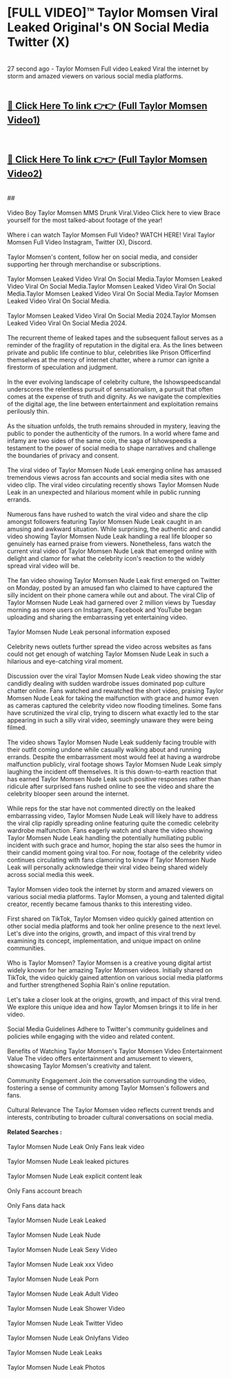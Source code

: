 # [FULL VIDEO]™ Taylor Momsen Viral Leaked Original's ON Social Media Twitter (X) <br>
<br>
27 second ago - Taylor Momsen Full video Leaked Viral the internet by storm and amazed viewers on various social media platforms.<br>

 <br>

##  <a href="https://play.123hd.live?title=Full Taylor_Momsen&ref=git">🔴 Click Here To link 👉👉 (Full Taylor Momsen Video1)</a><br>
  <br>

##  <a href="https://play.123hd.live?title=Full Taylor_Momsen&ref=git">🔴 Click Here To link 👉👉 (Full Taylor Momsen Video2)</a><br>
  <br>
  ##


  <br>

  <br>
Video Boy Taylor Momsen MMS Drunk Viral.Video Click here to view Brace yourself for the most talked-about footage of the year!
<br><br>
Where i can watch Taylor Momsen Full Video? WATCH HERE! Viral Taylor Momsen Full Video Instagram, Twitter (X), Discord.
<br><br>
Taylor Momsen's content, follow her on social media, and consider supporting her through merchandise or subscriptions.
<br><br>
Taylor Momsen Leaked Video Viral On Social Media.Taylor Momsen Leaked Video Viral On Social Media.Taylor Momsen Leaked Video Viral On Social Media.Taylor Momsen Leaked Video Viral On Social Media.Taylor Momsen Leaked Video Viral On Social Media.
<br><br>
Taylor Momsen Leaked Video Viral On Social Media 2024.Taylor Momsen Leaked Video Viral On Social Media 2024.
<br><br>
The recurrent theme of leaked tapes and the subsequent fallout serves as a reminder of the fragility of reputation in the digital era. As the lines between private and public life continue to blur, celebrities like Prison Officerfind themselves at the mercy of internet chatter, where a rumor can ignite a firestorm of speculation and judgment.
<br><br>
In the ever evolving landscape of celebrity culture, the Ishowspeedscandal underscores the relentless pursuit of sensationalism, a pursuit that often comes at the expense of truth and dignity. As we navigate the complexities of the digital age, the line between entertainment and exploitation remains perilously thin.
<br><br>
As the situation unfolds, the truth remains shrouded in mystery, leaving the public to ponder the authenticity of the rumors. In a world where fame and infamy are two sides of the same coin, the saga of Ishowspeedis a testament to the power of social media to shape narratives and challenge the boundaries of privacy and consent.
<br><br>
The viral video of Taylor Momsen Nude Leak emerging online has amassed tremendous views across fan accounts and social media sites with one video clip. The viral video circulating recently shows Taylor Momsen Nude Leak in an unexpected and hilarious moment while in public running errands.
<br><br>
Numerous fans have rushed to watch the viral video and share the clip amongst followers featuring Taylor Momsen Nude Leak caught in an amusing and awkward situation. While surprising, the authentic and candid video showing Taylor Momsen Nude Leak handling a real life blooper so genuinely has earned praise from viewers. Nonetheless, fans watch the current viral video of Taylor Momsen Nude Leak that emerged online with delight and clamor for what the celebrity icon's reaction to the widely spread viral video will be.
<br><br>
The fan video showing Taylor Momsen Nude Leak first emerged on Twitter on Monday, posted by an amused fan who claimed to have captured the silly incident on their phone camera while out and about. The viral Clip of Taylor Momsen Nude Leak had garnered over 2 million views by Tuesday morning as more users on Instagram, Facebook and YouTube began uploading and sharing the embarrassing yet entertaining video.
<br><br>
Taylor Momsen Nude Leak personal information exposed
<br><br>
Celebrity news outlets further spread the video across websites as fans could not get enough of watching Taylor Momsen Nude Leak in such a hilarious and eye-catching viral moment.
<br><br>
Discussion over the viral Taylor Momsen Nude Leak video showing the star candidly dealing with sudden wardrobe issues dominated pop culture chatter online. Fans watched and rewatched the short video, praising Taylor Momsen Nude Leak for taking the malfunction with grace and humor even as cameras captured the celebrity video now flooding timelines. Some fans have scrutinized the viral clip, trying to discern what exactly led to the star appearing in such a silly viral video, seemingly unaware they were being filmed.
<br><br>
The video shows Taylor Momsen Nude Leak suddenly facing trouble with their outfit coming undone while casually walking about and running errands. Despite the embarrassment most would feel at having a wardrobe malfunction publicly, viral footage shows Taylor Momsen Nude Leak simply laughing the incident off themselves. It is this down-to-earth reaction that has earned Taylor Momsen Nude Leak such positive responses rather than ridicule after surprised fans rushed online to see the video and share the celebrity blooper seen around the internet.
<br><br>
While reps for the star have not commented directly on the leaked embarrassing video, Taylor Momsen Nude Leak will likely have to address the viral clip rapidly spreading online featuring quite the comedic celebrity wardrobe malfunction. Fans eagerly watch and share the video showing Taylor Momsen Nude Leak handling the potentially humiliating public incident with such grace and humor, hoping the star also sees the humor in their candid moment going viral too. For now, footage of the celebrity video continues circulating with fans clamoring to know if Taylor Momsen Nude Leak will personally acknowledge their viral video being shared widely across social media this week.
<br><br>
Taylor Momsen video took the internet by storm and amazed viewers on various social media platforms. Taylor Momsen, a young and talented digital creator, recently became famous thanks to this interesting video.
<br><br>
First shared on TikTok, Taylor Momsen video quickly gained attention on other social media platforms and took her online presence to the next level. Let's dive into the origins, growth, and impact of this viral trend by examining its concept, implementation, and unique impact on online communities.
<br><br>
Who is Taylor Momsen? Taylor Momsen is a creative young digital artist widely known for her amazing Taylor Momsen videos. Initially shared on TikTok, the video quickly gained attention on various social media platforms and further strengthened Sophia Rain's online reputation.
<br><br>
Let's take a closer look at the origins, growth, and impact of this viral trend. We explore this unique idea and how Taylor Momsen brings it to life in her video.
<br><br>
Social Media Guidelines Adhere to Twitter's community guidelines and policies while engaging with the video and related content.
<br><br>
Benefits of Watching Taylor Momsen's Taylor Momsen Video Entertainment Value The video offers entertainment and amusement to viewers, showcasing Taylor Momsen's creativity and talent.
<br><br>
Community Engagement Join the conversation surrounding the video, fostering a sense of community among Taylor Momsen's followers and fans.
<br><br>
Cultural Relevance The Taylor Momsen video reflects current trends and interests, contributing to broader cultural conversations on social media.
<br><br>
<strong>Related Searches :</strong>
<br><br>
Taylor Momsen Nude Leak Only Fans leak video
<br><br>
Taylor Momsen Nude Leak leaked pictures
<br><br>
Taylor Momsen Nude Leak explicit content leak
<br><br>
Only Fans account breach
<br><br>
Only Fans data hack
<br><br>
Taylor Momsen Nude Leak Leaked
<br><br>
Taylor Momsen Nude Leak Nude
<br><br>
Taylor Momsen Nude Leak Sexy Video
<br><br>
Taylor Momsen Nude Leak xxx Video
<br><br>
Taylor Momsen Nude Leak Porn
<br><br>
Taylor Momsen Nude Leak Adult Video
<br><br>
Taylor Momsen Nude Leak Shower Video
<br><br>
Taylor Momsen Nude Leak Twitter Video
<br><br>
Taylor Momsen Nude Leak Onlyfans Video
<br><br>
Taylor Momsen Nude Leak Leaks
<br><br>
Taylor Momsen Nude Leak Photos